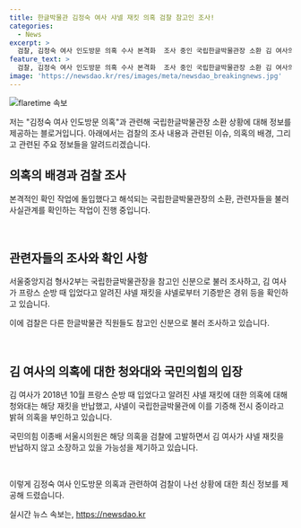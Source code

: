 ```yaml
---
title: 한글박물관 김정숙 여사 샤넬 재킷 의혹 검찰 참고인 조사!
categories:
  - News
excerpt: >
  검찰, 김정숙 여사 인도방문 의혹 수사 본격화  조사 중인 국립한글박물관장 소환 김 여사의 해외 순방 의혹 조사 김 여사의 샤넬 재킷 기증 및 착용 관련 김 여사의 외유성 출장 및 예비비 사용 의혹 검찰, 관련자들 조사한 뒤 사실관계 확인 집중 의혹을 제기한 이종배 서울시의원의 주장과 고발 내용 포함 검찰, 형사2부로 재배당해 본격 수사 진행
feature_text: >
  검찰, 김정숙 여사 인도방문 의혹 수사 본격화  조사 중인 국립한글박물관장 소환 김 여사의 해외 순방 의혹 조사 김 여사의 샤넬 재킷 기증 및 착용 관련 김 여사의 외유성 출장 및 예비비 사용 의혹 검찰, 관련자들 조사한 뒤 사실관계 확인 집중 의혹을 제기한 이종배 서울시의원의 주장과 고발 내용 포함 검찰, 형사2부로 재배당해 본격 수사 진행
image: 'https://newsdao.kr/res/images/meta/newsdao_breakingnews.jpg'
---
```


<p><img src="https://newsdao.kr/res/images/meta/newsdao_breakingnews.jpg" alt="flaretime 속보" /></p>

<p>저는 "김정숙 여사 인도방문 의혹"과 관련해 국립한글박물관장 소환 상황에 대해 정보를 제공하는 블로거입니다. 아래에서는 검찰의 조사 내용과 관련된 이슈, 의혹의 배경, 그리고 관련된 주요 정보들을 알려드리겠습니다.</p>

<h2 data-ke-size="size26">의혹의 배경과 검찰 조사</h2>

<p>본격적인 확인 작업에 돌입했다고 해석되는 국립한글박물관장의 소환, 관련자들을 불러 사실관계를 확인하는 작업이 진행 중입니다.</p>

<p data-ke-size="size16">&nbsp;</p>

<h2 data-ke-size="size26">관련자들의 조사와 확인 사항</h2>

<p>서울중앙지검 형사2부는 국립한글박물관장을 참고인 신분으로 불러 조사하고, 김 여사가 프랑스 순방 때 입었다고 알려진 샤넬 재킷을 샤넬로부터 기증받은 경위 등을 확인하고 있습니다.</p>

<p>이에 검찰은 다른 한글박물관 직원들도 참고인 신분으로 불러 조사하고 있습니다.</p>

<p data-ke-size="size16">&nbsp;</p>

<h2 data-ke-size="size26">김 여사의 의혹에 대한 청와대와 국민의힘의 입장</h2>

<p>김 여사가 2018년 10월 프랑스 순방 때 입었다고 알려진 샤넬 재킷에 대한 의혹에 대해 청와대는 해당 재킷을 반납했고, 샤넬이 국립한글박물관에 이를 기증해 전시 중이라고 밝혀 의혹을 부인하고 있습니다.</p>

<p>국민의힘 이종배 서울시의원은 해당 의혹을 검찰에 고발하면서 김 여사가 샤넬 재킷을 반납하지 않고 소장하고 있을 가능성을 제기하고 있습니다.</p>

<p data-ke-size="size16">&nbsp;</p>

<p>이렇게 김정숙 여사 인도방문 의혹과 관련하여 검찰이 나선 상황에 대한 최신 정보를 제공해 드렸습니다.</p>
실시간 뉴스 속보는, <a href="https://newsdao.kr" rel="dofollow">https://newsdao.kr</a>


